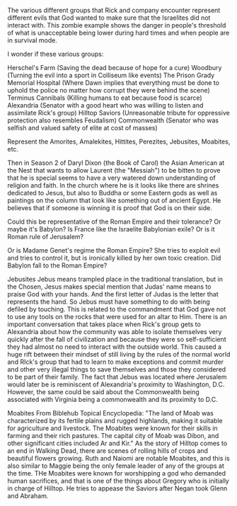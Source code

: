 The various different groups that Rick and company encounter represent different evils that God wanted to make sure that the Israelites did not interact with. This zombie example shows the danger in people's threshold of what is unacceptable being lower during hard times and when people are in survival mode.

I wonder if these various groups:

Herschel's Farm (Saving the dead because of hope for a cure)
Woodbury (Turning the evil into a sport in Colliseum like events)
The Prison
Grady Memorial Hospital (Where Dawn implies that everything must be done to uphold the police no matter how corrupt they were behind the scene)
Terminus Cannibals (Killing humans to eat because food is scarce)
Alexandria (Senator with a good heart who was willing to listen and assimilate Rick's group)
Hilltop
Saviors (Unreasonable tribute for oppressive protection also resembles Feudalism)
Commonwealth (Senator who was selfish and valued safety of elite at cost of masses)

Represent the Amorites, Amalekites, Hittites, Perezites, Jebusites, Moabites, etc.

Then in Season 2 of Daryl Dixon (the Book of Carol) the Asian American at the Nest that wants to allow Laurent (the "Messiah") to be bitten to prove that he is special seems to have a very watered down understanding of religion and faith. In the church where he is it looks like there are shrines dedicated to Jesus, but also to Buddha or some Eastern gods as well as paintings on the column that look like something out of ancient Egypt. He believes that if someone is winning it is proof that God is on their side. 

Could this be representative of the Roman Empire and their tolerance? Or maybe it's Babylon? Is France like the Israelite Babylonian exile? Or is it Roman rule of Jerusalem?

Or is Madame Genet's regime the Roman Empire? She tries to exploit evil and tries to control it, but is ironically killed by her own toxic creation. Did Babylon fall to the Roman Empire?

Jebusites
Jebus means trampled place in the traditional translation, but in the Chosen, Jesus makes special mention that Judas' name means to praise God with your hands. And the first letter of Judas is the letter that represents the hand. So Jebus must have something to do with being defiled by touching. This is related to the commandment that God gave not to use any tools on the rocks that were used for an altar to Him. There is an important conversation that takes place when Rick's group gets to Alexandria about how the community was able to isolate themselves very quickly after the fall of civilization and because they were so self-sufficient they had almost no need to interact with the outside world. This caused a huge rift between their mindset of still living by the rules of the normal world and RIck's group that had to learn to make exceptions and commit murder and other very illegal things to save themselves and those they considered to be part of their family. The fact that Jebus was located where Jerusalem would later be is reminiscent of Alexandria's proximity to Washington, D.C. However, the same could be said about the Commonwealth being associated with Virginia being a commonwealth and its proximity to D.C.

Moabites
From Biblehub Topical Encyclopedia: "The land of Moab was characterized by its fertile plains and rugged highlands, making it suitable for agriculture and livestock. The Moabites were known for their skills in farming and their rich pastures. The capital city of Moab was Dibon, and other significant cities included Ar and Kir." As the story of Hilltop comes to an end in Walking Dead, there are scenes of rolling hills of crops and beautiful flowers growing. Ruth and Naiomi are notable Moabites, and this is also similar to Maggie being the only female leader of any of the groups at the time. THe Moabites were known for worshipping a god who demanded human sacrifices, and that is one of the things about Gregory who is initially in charge of Hilltop. He tries to appease the Saviors after Negan took Glenn and Abraham.
